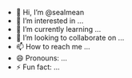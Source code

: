 - 👋 Hi, I’m @sealmean
- 👀 I’m interested in ...
- 🌱 I’m currently learning ...
- 💞️ I’m looking to collaborate on ...
- 📫 How to reach me ...
- 😄 Pronouns: ...
- ⚡ Fun fact: ...

<!---
sealmean/sealmean is a ✨ special ✨ repository because its `README.md` (this file) appears on your GitHub profile.
You can click the Preview link to take a look at your changes.
--->
